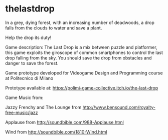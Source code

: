 # thelastdrop

In a grey, dying forest, with an increasing number of deadwoods, a drop falls from the clouds to water and save a plant.

Help the drop its duty!

Game description: The Last Drop is a mix between puzzle and platformer, this game exploits the giroscope of common smartphones to control the last drop falling from the sky. You should save the drop from obstacles and danger to save the forest.


Game prototype developed for Videogame Design and Programming course at Politecnico di Milano

Prototype available at: https://polimi-game-collective.itch.io/the-last-drop


Game Music from:

Jazzy Frenchy and The Lounge from http://www.bensound.com/royalty-free-music/jazz

Applause from http://soundbible.com/988-Applause.html

Wind from http://soundbible.com/1810-Wind.html
